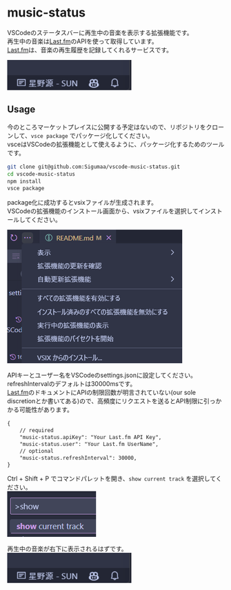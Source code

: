 # music-status

VSCodeのステータスバーに再生中の音楽を表示する拡張機能です。  
再生中の音楽は[Last.fm](https://www.last.fm/)のAPIを使って取得しています。  
[Last.fm](https://www.last.fm/)は、音楽の再生履歴を記録してくれるサービスです。

![np](https://raw.githubusercontent.com/Sigumaa/vscode-music-status/main/image-1.png)

## Usage

今のところマーケットプレイスに公開する予定はないので、リポジトリをクローンして、`vsce package` でパッケージ化してください。  
vsceはVSCodeの拡張機能として使えるように、パッケージ化するためのツールです。  

```bash
git clone git@github.com:Sigumaa/vscode-music-status.git
cd vscode-music-status
npm install
vsce package
```

package化に成功するとvsixファイルが生成されます。  
VSCodeの拡張機能のインストール画面から、vsixファイルを選択してインストールしてください。

![alt text](https://raw.githubusercontent.com/Sigumaa/vscode-music-status/main/image-2.png)

APIキーとユーザー名をVSCodeのsettings.jsonに設定してください。  
refreshIntervalのデフォルトは30000msです。  
[Last.fm](https://www.last.fm/)のドキュメントにAPIの制限回数が明言されていない(our sole discretionとか書いてある)ので、高頻度にリクエストを送るとAPI制限に引っかかる可能性があります。

```text
{
    // required
    "music-status.apiKey": "Your Last.fm API Key",
    "music-status.user": "Your Last.fm UserName",
    // optional
    "music-status.refreshInterval": 30000,
}
```

Ctrl + Shift + P でコマンドパレットを開き、`show current track` を選択してください。  
![csp](https://raw.githubusercontent.com/Sigumaa/vscode-music-status/main/image.png)

再生中の音楽が右下に表示されるはずです。  
![np](https://raw.githubusercontent.com/Sigumaa/vscode-music-status/main/image-1.png)
